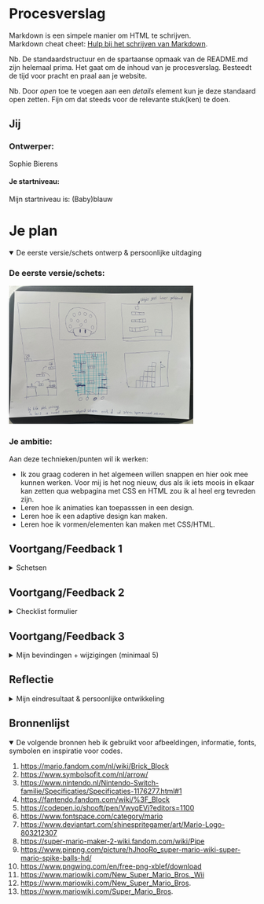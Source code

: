 # Procesverslag
Markdown is een simpele manier om HTML te schrijven.  
Markdown cheat cheet: [Hulp bij het schrijven van Markdown](https://github.com/adam-p/markdown-here/wiki/Markdown-Cheatsheet).

Nb. De standaardstructuur en de spartaanse opmaak van de README.md zijn helemaal prima. Het gaat om de inhoud van je procesverslag. Besteedt de tijd voor pracht en praal aan je website.

Nb. Door *open* toe te voegen aan een *details* element kun je deze standaard open zetten. Fijn om dat steeds voor de relevante stuk(ken) te doen.





## Jij

### Ontwerper:
Sophie Bierens

#### Je startniveau:
Mijn startniveau is: (Baby)blauw 





# Je plan

<details open>
  <summary>De eerste versie/schets ontwerp & persoonlijke uitdaging</summary>

  ### De eerste versie/schets:
  <img src="readme-images/Schets.jpeg" width="375px" alt="eerste versie/schets">


  ### Je ambitie: 
  Aan deze technieken/punten wil ik werken:
  - Ik zou graag coderen in het algemeen willen snappen en hier ook mee kunnen werken. Voor mij is het nog nieuw, dus als ik iets moois in elkaar kan zetten qua webpagina met CSS en HTML zou ik al heel erg tevreden zijn. 
  - Leren hoe ik animaties kan toepasssen in een design.  
  - Leren hoe ik een adaptive design kan maken. 
  - Leren hoe ik vormen/elementen kan maken met CSS/HTML. 
 
</details>




## Voortgang/Feedback 1

<details>
  <summary>Schetsen</summary>
  Ik ben begonnen met 5 schetsen maken. elk van deze schetsen had nog zijn gebrekken en daar ga ik hier op inhaken. Ik heb aan Amber Bellaart gevraagd of zij feedback wilde geven op elk van de schetsen. Aan de hand daarvan heb ik aanpassingen gedaan. 

  ### Bevinding 1:
De eerste schets was een grote Mushroom uit het spel van Mario. De Mushroom heeft meerdere witte stippen. Ik wilde in dit concept deze stippen kleiner maken en gebruik maken van deze stippen om hier in elk van een stip een afbeelding van Mario te verstoppen uit verschillende tijden. Toch was deze schets nog helemaal niet af en zat ik nog erg met hoe ik hier interactie in ging brengen.
  
  <img src="readme-images/schetsmushroom.png" width="375px" alt="mushroom schets">

  #### oplossing:
  Amber gaf als feedback dat hier inderdaad weinig interactiefs mee kon gebeuren. Als ik hier meer interactie in zou willen brengen zou ik in de bolletjes een filmpje kunnen laten afspelen of dat de bolletjes groter werden of zouden bewegen. Ook zou ik de oogjes kunnen laten knipperen. Ik heb dit idee niet gekozen uiteindelijk, omdat ik dit toch een te statisch beeld vond. Er valt weinig mee te ontwerpen en er is weinig interactie mee te creëren. 



  ### Bevinding 2:
  Deze schets was ook nog erg oppervlakkig. Mijn idee was om in de blokjes afbeeldingen of bewegende animaties van Mario te stoppen van elk jaartal. Hoe hoger je komt hoe verder je in de tijd gaat naar het nu.  

 <img src="readme-images/schetstoren.png" width="375px" alt="toren schets">  
  
  #### oplossing:
  Amber kwam met het idee om een mario te maken die elke keer een trede omhoog gaat en dan veranderd van design. Hierdoor laat je direct zien hoe elke Mario in welke jaartal eruit zag. Toch heb ik dit idee niet uitgekozen, omdat ik dit idee niet heel spannend vond doordat er niet veel animaties aan toe te voegen zijn.



  ### Bevinding 3:
  Bij deze schets had ik bedacht om één design te maken waarin de blokjes, net als bij het Mushroom design, veranderen wanneer je eroverheen hovert of op klikt. Toch zullen de blokjes wel erg klein zijn en dit kan het onduidelijk maken wat er gebeurt op de pagina. 
  
<img src="readme-images/schetsblokken.png" width="375px" alt="blokken schets">

  #### oplossing:
  Samen met Amber kwam ik met de oplossing om een inzoom effect te creeëren wanneer je eroverheen hovert. Dit voorkomt dat het niet leesbaar is. Ook kwam Amber met het idee om in plaats van in elk blokje een design te maken, iets met een klik animatie te doen waardoor de Mario zelf veranderd. Zo hoef je niet de blokjes één voor één te lezen. Ik heb uiteindelijk niet voor dit design gekozen, omdat het voor mij een te saai beeld werd als je maar naar één scherm bleef kijken. 
  
  
  ### Bevinding 4:
  Deze schets is een schets van een spel van mario. Het idee is om de Mario door het level te laten bewegen met animatie effecten en knoppen die de tijd veranderen van de game. De elementen die ik bij deze schets in gedachte had zijn de Mushroom en/of Boomba uit het spel die bewegen door het design. Het probleem wat hier was dat ik niet wist hoe ik deze knoppen zou vormgeven. Het past niet heel erg bij Mario en hoe het nu in de schets staat, staat het los van het design, 
  
  <img src="readme-images/Schetsnknopspel.png" width="375px" alt="spel met knoppen schets">

  #### oplossing:
  Samen met Amber kwam ik tot de conclusie dat de knoppen niet helemaal passen bij het spel. Wel vonden we het een leuk idee om iets met knoppen te doen, ook omdat dit past bij het game element van Mario. Dit zou in de vorm van een game controller kunnen of game product zoals een Nintendo Switch. Dit design heb ik als inspiratie gebruikt bij mijn concept. Maar ik ben wel erg benieuwd hoe ik dit in elkaar wil gaan zetten. Ik heb op dit moment nog weinig kennis hierover. 
  
  
  ### Bevinding 5:
  Deze schets lijkt eigenlijk erg op de vorige schets. Deze schets is eigenlijk hetzelfde, maar hier worden de schermen op een andere manier vormgegeven. De schermen zijn hier als een soort ladder te zien boven elkaar. Je kan scrollend door de schermen heen om de verschillende levels te bekijken uit de verschillende jaartallen. Het probleem alleen bij dit scherm is dat ik niet goed wist hoe ik de overgang van de levels duidelijk kon maken. 
  
  <img src="readme-images/schetsspel.png" width="375px" alt="spel schets">

  #### oplossing:
  Een oplossing hiervoor kan zijn dat ik de Mario zo animeer dat hij uit het scherm loopt, en bij een nieuw scherm er weer inloopt. Mario zou dan via een buis er in kunnen gaan en bij een nieuw scherm eruit. Ook deze schets ga ik ook gebruiken als inspiratie voor mijn concept. Ik weet nog niet precies hoe ik de schermen in elkaar wil laten overlopen, maar dit is wel een fijne manier. 



</details>




## Voortgang/Feedback 2

<details>
  <summary>Checklist formulier</summary>
  Samen met Rowin ben ik het checklist formulier gaan doornemen. Hij heeft al veel ervaring in HTML en CSS dus dit kwam voor mij goed uit dat hij mijn werk kon nakijken. 
  
  
  <img src="readme-images/feedback_rowin_1A.jpeg" height="375px" alt="eerste checklist formulier"> <img src="readme-images/feedback_rowin_1B.jpeg" height="375px" alt="eerste checklist formulier">
  
  ### Bevinding 1:
  Rowin kwam met het punt dat ik nog tekst en een H1 miste. Op het beoordelingsformulier staat dat ik verplicht een H1 en p moet toevoegen. Dit had ik op dit moment nog niet gedaan. 

  #### oplossing:
  Ik had dit nog niet toegevoegd omdat ik nog niet precies wist waar ik dit moest toevoegen. Rowin kwam met het idee om het eronder toe te voegen. Ik heb dit nu uiteindelijk opgelost door een quote toe te voegen als H1 en de tekst eronder geeft kort weer wat er te zien en doen is op de website. 



  ### Bevinding 2:
  Rowin gaf aan dat er nog te weinig commentaar staat in mijn code. Hierdoor is het niet heel duidelijk voor iemand die de website niet kent. Ook voor jezelf kan dit fijn zijn zodat direct ergens naar kan zoeken kan bijhouden waar wat staat. 

  #### oplossing:
  Ik heb dit opgelost door grote koppen te maken bij grote onderdelen, zoals bijvoorbeeld de jaartallen. En kleine kopjes te maken bij onderdelen die daaronder vallen. Ook heb ik in mijn code erbij gezet of ik hulp heb gehad, en van wie, en waar ik het echt volledig zelf heb gemaakt. 

  
  ### Bevinding 3:
  Rowin gaf aan dat de naamgeving van classes, IDs en variabelen nog niet helemaal consistent was. Ik was me niet bewust van het feit dat je alle namen van documenten in dezelfde taal moest houden. Ik had hierdoor veel in het Engels en Nederlands. 

  #### oplossing:
  Ik heb dit opgelost door alles in het Nederlands te veranderen. Enkele namen heb ik gehouden. Dit was alleen als het een naam was van een character Mario.
  
  
  
  ### Bevinding 4:
  Omschrijving van wat er nog niet orde was (tekst en afbeeding(en)).

  #### oplossing:
  Beschrijving hoe je het hebt hebt opgelost of als het niet gelukt is hoe je het zou oplossen (tekst en afbeeding(en)).
  
  
  
  ### Bevinding 5:
  Rowin gaf aan dat ik nog geen CSS custom properties had. Ik had alle kleuren met een losse kleurcode aangegeven waardoor het wat onoverzichtelijk was.
  
  #### oplossing:
  Dit heb ik opgelost door voor elke kleur een variabele aan te maken. Hierdoor ben ik ervan verzekerd dat ik altijd de goede kleuren aanhoudt en dat als ik iets wil veranderen in de kleuren het direct over de gehele pagina veranderd. Ook maakt dit het overzichtelijker voor iemand die de code leest. 

  
  
</details>



## Voortgang/Feedback 3

<details>
  <summary>Mijn bevindingen + wijzigingen (minimaal 5)</summary>
  Samen met Amber hebben we een laatste feedback moment gedaan. Hierbij hebben we elkaars werk voor de laatste keer gecontroleerd op foutjes of gebrekken. 
  
  ### Bevinding 1:
  Amber gaf aan dat zij de knoppen in de focus staat niet heel duidelijk vond. Zij gaf als tip om de lijn dikker te maken. Daarbij haakte Timo ook even in en kwam met het punt dat alle knoppen beschikbaar waren in de focus staat. Hij gaf als tip om alle knoppen die niet klikbaar waren uit te zetten. 

  #### oplossing:
  Dit heb ik opgelost door de focus border te vergroten, zodat het opvallender werd waar je op staat. Ook heb ik de tabindex afgesloten bij de knoppen die niet klikbaar zijn. Zo zie je beter wat de mogelijke functies zijn en ben je niet eindeloos aan het zoeken en klikken. 



  ### Bevinding 2:
  Amber gaf aan dat zij bij de buttons van de Nintendo Switch nog een hover zou willen zien. Zij vond het niet geheel duidelijk anders welke knoppen er actief zijn.

  #### oplossing:
  Ik heb dit opgelost door een hover functie toe te voegen. Hiervoor heb ik een donkere kleur gebruikt. Dezelfde als wanneer je er op klikt. Dit om het effect te geven dat je het knopje even indrukt net als bij een echte Nintendo Switch. 



  ### Bevinding 3:
  Doordat Amber en ik samen nog even door de code zijn gegaan, kwam ik erachter dat er een class niet op dezelfde plek stond als in de HTML. Dit is een probleem voor degene die de code leest doordat het dan niet duidelijk is waar alles staat. Je wil zo snel mogelijk iets vinden en dan moet alles wel gelijk staan aan elkaar. 
  
  #### oplossing:
  Ik heb dit opgelost door te kijken naar de HTML die volgorde aan te houden voor de CCS. Ik ben door mijn CSS gegaan en heb het daaraan gelijk gezet, zodat het duidelijk is waar je wat kan vinden.

  
   ### Bevinding 4:
  Amber gaf aan dat zij de jaartallen bij het eerste en laatste scherm niet heel duidelijk vond. Bij het tweede scherm vond zij het wel duidelijk uit welk jaartal hier kwam. 
  

  #### oplossing:
  Ik heb hiervoor de afbeeldingen aangepast die ik vormgegeven had. Ik heb bij beide afbeeldingen de tekst vergroot en bij één afbeelding een schaduw en lijn toegevoegd. Ik heb het niet heel erg vergroot, omdat het ook nog in verhouding moest staan aan de rest van mijn design. Het was daarom lastig om het nog duidelijker te maken omdat het een scherm in een Nintendo Switch is. Toch ben ik wel tevreden met hoe het er nu in staat. 
  
  
  ### Bevinding 5:
  Doordat Amber en ik nog samen even door het design zijn gaan lopen kwamen we erachter dat wanneer de cursor over knop 'B' heen ging geen handje kreeg. Hierdoor was het niet duidelijk dat je kon klikken op deze knop. 
  
  
  #### oplossing:
  Dit heb ik opgelost door cursor pointer toe te voegen onder de class van knop 'B'. Hierdoor veranderd de cursor automatisch in een handje wanneer je over de knop heen beweegd.  


</details>




## Reflectie

<details>
  <summary>Mijn eindresultaat & persoonlijke ontwikkeling</summary>

  ### Je uitkomst - karakteristiek screenshot(s):
  <img src="readme-images/scherm.png" width="375px" alt="final ontwerp">


  ### Dit ging goed/Heb ik geleerd: 
  Ik heb heel veel geleerd de afgelopen tijd. Ik had in het begin niet verwacht dat ik dit zou kunnen neerzetten. Ik heb veel video's gekeken online, oefeningen gedaan, en hulp gehad van mijn medestudenten en docent Sanne. De animaties maken vond ik het leukste van wat ik heb geleerd. Dit ging naar mijn mening ook het beste. Ik heb van Sanne een handige manier geleerd hoe ik mijn schermen mooi naast elkaar kon zetten waardoor het verschillende levels leken en ik geen JavaScript voor nodig had. Ik heb ook een klein beetje JavaScript geleerd de afgelopen 2 weken. Hierdoor weet ik nu toch een beetje hoe je een animatie kan laten starten door middel van een druk op een knop. Ik denk dat ik dit zeker nog wel een keer nodig zal hebben wil ik doorgaan met coderen. Ik heb ook geleerd hoe je in CCS en HTML een, bijna, realitsche Nintendo Switch kan vormgeven. Ik had niet verwacht dat dat zou lukken aan het begin van dit blok. 

  <img src="readme-images/kijkgeschiedenis.png" width="375px" alt="kijkgeschiedenis">


  ### Dit was lastig/Is niet gelukt:
  Ik vond het in het begin lastig om een idee te ontwerpen met in mijn achterhoofd ook de blokkade dat ik dit misschien niet zou kunnen uitwerken in HTML en CSS. Ook vond ik het lastig dat ik nog nooit eerder iets met code had gedaan en daardoor veel dingen niet snapte. Mijn eerste idee was om met de knoppen een game te maken waar je doorheen kon klikken. Dit heb ik uiteindelijk niet uitgewerkt omdat dit veel met JavaScript uitgewerkt moest worden. Ondanks dat ik dit ontwerp niet gekozen heb uiteindelijk, ben ik wel heel tevreden met hoe het nu uitgepakt is. 

  <img src="readme-images/schets_sanne.jpeg" width="375px" alt="schets van sanne">
</details>





## Bronnenlijst

<details open>
<summary>De volgende bronnen heb ik gebruikt voor afbeeldingen, informatie, fonts, symbolen en inspiratie voor codes. </summary>
  
  
  1. https://mario.fandom.com/nl/wiki/Brick_Block
  2. https://www.symbolsofit.com/nl/arrow/
  3. https://www.nintendo.nl/Nintendo-Switch-familie/Specificaties/Specificaties-1176277.html#1
  4. https://fantendo.fandom.com/wiki/%3F_Block
  5. https://codepen.io/shooft/pen/VwyqEVj?editors=1100 
  6. https://www.fontspace.com/category/mario 
  7. https://www.deviantart.com/shinespritegamer/art/Mario-Logo-803212307 
  8. https://super-mario-maker-2-wiki.fandom.com/wiki/Pipe 
  9. https://www.pinpng.com/picture/hJhooRo_super-mario-wiki-super-mario-spike-balls-hd/ 
  10. https://www.pngwing.com/en/free-png-xblef/download  
  11. https://www.mariowiki.com/New_Super_Mario_Bros._Wii 
  12. https://www.mariowiki.com/New_Super_Mario_Bros. 
  13. https://www.mariowiki.com/Super_Mario_Bros. 
  

</details>
